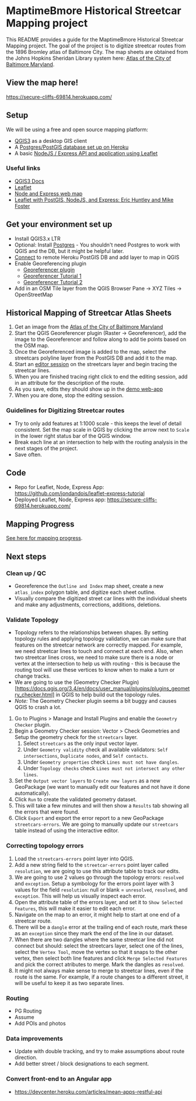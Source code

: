 # MaptimeBmore Historical Streetcar Mapping project
This README provides a guide for the MaptimeBmore Historical Streetcar Mapping project. The goal of the project is to digitize streetcar routes from the 1896 Bromley atlas of Baltimore City. The map sheets are obtained from the Johns Hopkins Sheridan Library system here: [Atlas of the City of Baltimore Maryland](https://jscholarship.library.jhu.edu/handle/1774.2/35300).

## View the map here!
https://secure-cliffs-69814.herokuapp.com/

## Setup

We will be using a free and open source mapping platform:

- [QGIS3](https://qgis.org/en/site/) as a desktop GIS client
- A [Postgres/PostGIS database set up on Heroku](https://www.heroku.com/postgres)
- A basic [NodeJS / Express API and application using Leaflet](https://github.com/jondandois/leaflet-express-tutorial)

### Useful links
- [QGIS3 Docs](https://docs.qgis.org/3.4/en/docs/)
- [Leaflet](https://leafletjs.com/)
- [Node and Express web map](https://developer.mozilla.org/en-US/docs/Learn/Server-side/Express_Nodejs/skeleton_website)
- [Leaflet with PostGIS, NodeJS, and Express: Eric Huntley and Mike Foster](http://duspviz.mit.edu/web-map-workshop/leaflet_nodejs_postgis/)

## Get your environment set up
- Install QGIS3.x LTR
- Optional: Install [Postgres](https://www.postgresql.org/) - You shouldn't need Postgres to work with QGIS and the DB, but it might be helpful later.
- [Connect](https://docs.qgis.org/3.4/en/docs/user_manual/managing_data_source/opening_data.html#database-related-tools) to remote Heroku PostGIS DB and add layer to map in QGIS
- Enable Georeferencing plugin
    - [Georeferencer plugin](https://docs.qgis.org/3.4/en/docs/user_manual/plugins/core_plugins/plugins_georeferencer.html)
    - [Georeferencer Tutorial 1](https://docs.qgis.org/3.4/en/docs/training_manual/forestry/map_georeferencing.html)
    - [Georeferencer Tutorial 2](https://www.qgistutorials.com/en/docs/3/georeferencing_basics.html)
- Add in an OSM Tile layer from the QGIS Browser Pane -> XYZ Tiles -> OpenStreetMap

## Historical Mapping of Streetcar Atlas Sheets
1. Get an image from the [Atlas of the City of Baltimore Maryland](https://jscholarship.library.jhu.edu/handle/1774.2/35300)
2. Start the QGIS Georeferencer plugin (Raster -> Georeferencer), add the image to the Georeferencer and follow along to add tie points based on the OSM map.
3. Once the Georeferenced image is added to the map, select the streetcars polyline layer from the PostGIS DB and add it to the map.
4. Start an [editor session](https://docs.qgis.org/3.4/en/docs/user_manual/working_with_vector/editing_geometry_attributes.html) on the streetcars layer and begin tracing the streetcar lines.
5. When you are finished tracing right click to end the editing session, add in an attribute for the description of the route.
6. As you save, edits they should show up in the [demo web-app](https://secure-cliffs-69814.herokuapp.com/)
7. When you are done, stop the editing session.

### Guidelines for Digitizing Streetcar routes
- Try to only add features at 1:1000 scale - this keeps the level of detail consistent.  Set the map scale in QGIS by clicking the arrow next to `Scale` in the lower right status bar of the QGIS window.
- Break each line at an intersection to help with the routing analysis in the next stages of the project.
- Save often.

## Code
- Repo for Leaflet, Node, Express App: https://github.com/jondandois/leaflet-express-tutorial
- Deployed Leaflet, Node, Express app: https://secure-cliffs-69814.herokuapp.com/

## Mapping Progress
[See here for mapping progress](MAPPING_PROGRESS.md).

## Next steps

### Clean up / QC
- Georeference the `Outline and Index` map sheet, create a new `atlas_index` polygon table, and digitize each sheet outline.
- Visually compare the digitized street car lines with the individual sheets and make any adjustments, corrections, additions, deletions.

### Validate Topology
- Topology refers to the relationships between shapes. By setting topology rules and applying topology validation, we can make sure that features on the streetcar network are correctly mapped.  For example, we need streetcar lines to touch and connect at each end.  Also, when two streetcar lines cross, we need to make sure there is a node or vertex at the intersection to help us with routing - this is because the routing tool will use these vertices to know when to make a turn or change tracks.
- We are going to use the (Geometry Checker Plugin)[https://docs.qgis.org/3.4/en/docs/user_manual/plugins/plugins_geometry_checker.html] in QGIS to help build out the topology rules.
- *Note:* The Geometry Checker plugin seems a bit buggy and causes QGIS to crash a lot.
1. Go to Plugins > Manage and Install Plugins and enable the `Geometry Checker` plugin.
2. Begin a Geometry Checker session: Vector > Check Geometries and Setup the geometry check for the `streetcars` layer.
    1. Select `streetcars` as the only input vector layer.
    2. Under `Geometry validity` check all available validators: `Self intersections`, `Duplicate nodes`, and `Self contacts`.
    3. Under `Geometry properties` check `Lines must not have dangles`.
    4. Under `Topology checks` check `Lines must not intersect any other lines`.
3. Set the `Output vector layers` to `Create new layers` as a new GeoPackage (we want to manually edit our features and not have it done automatically).
4. Click `Run` to create the validated geometry dataset.
5. This will take a few minutes and will then show a `Results` tab showing all the errors that were found.
6. Click `Export` and export the error report to a new GeoPackage `streetcars-errors`. We are going to manually update our `streetcars` table instead of using the interactive editor.

### Correcting topology errors
1. Load the `streetcars-errors` point layer into QGIS.
2. Add a new string field to the `streetcar-errors` point layer called `resolution`, we are going to use this attribute table to track our edits.
3. We are going to use 2 values go through the topology errors: `resolved` and `exception`. Setup a symbology for the errors point layer with 3 values for the field `resolution`: null or blank = `unresolved`, `resolved`, and `exception`. This will help us visually inspect each error.
4. Open the attribute table of the errors layer, and set it to `Show Selected Features`, this will make it easier to edit each error.
5. Navigate on the map to an error, it might help to start at one end of a streetcar route.
6. There will be a `dangle` error at the trailing end of each route, mark these as an `exception` since they mark the end of the line in our dataset.
7. When there are two dangles where the same streetcar line did not connect but should: select the streetcars layer, select one of the lines, select the `Vertex Tool`, move the vertex so that it snaps to the other vertex, then select both line features and click `Merge Selected Features` and pick the correct atributes to merge. Mark the dangles as `resolved`.
8. It might not always make sense to merge to streetcar lines, even if the route is the same.  For example, if a route changes to a different street, it will be useful to keep it as two separate lines.







### Routing
- PG Routing
- Assume
- Add POIs and photos

### Data improvements
- Update with double tracking, and try to make assumptions about route direction.
- Add better street / block designations to each segment.

### Convert front-end to an Angular app
- https://devcenter.heroku.com/articles/mean-apps-restful-api
